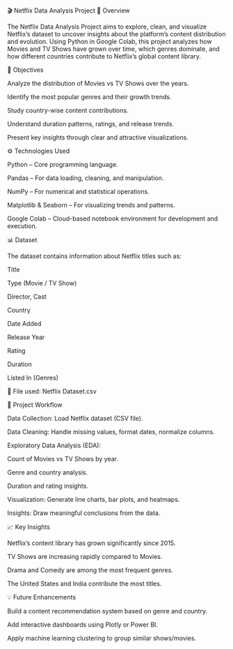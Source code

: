 🎬 Netflix Data Analysis Project
📖 Overview

The Netflix Data Analysis Project aims to explore, clean, and visualize Netflix’s dataset to uncover insights about the platform’s content distribution and evolution.
Using Python in Google Colab, this project analyzes how Movies and TV Shows have grown over time, which genres dominate, and how different countries contribute to Netflix’s global content library.

🎯 Objectives

Analyze the distribution of Movies vs TV Shows over the years.

Identify the most popular genres and their growth trends.

Study country-wise content contributions.

Understand duration patterns, ratings, and release trends.

Present key insights through clear and attractive visualizations.

⚙️ Technologies Used

Python – Core programming language.

Pandas – For data loading, cleaning, and manipulation.

NumPy – For numerical and statistical operations.

Matplotlib & Seaborn – For visualizing trends and patterns.

Google Colab – Cloud-based notebook environment for development and execution.

📊 Dataset

The dataset contains information about Netflix titles such as:

Title

Type (Movie / TV Show)

Director, Cast

Country

Date Added

Release Year

Rating

Duration

Listed In (Genres)

📁 File used: Netflix Dataset.csv

🧩 Project Workflow

Data Collection: Load Netflix dataset (CSV file).

Data Cleaning: Handle missing values, format dates, normalize columns.

Exploratory Data Analysis (EDA):

Count of Movies vs TV Shows by year.

Genre and country analysis.

Duration and rating insights.

Visualization: Generate line charts, bar plots, and heatmaps.

Insights: Draw meaningful conclusions from the data.

📈 Key Insights

Netflix’s content library has grown significantly since 2015.

TV Shows are increasing rapidly compared to Movies.

Drama and Comedy are among the most frequent genres.

The United States and India contribute the most titles.

💡 Future Enhancements

Build a content recommendation system based on genre and country.

Add interactive dashboards using Plotly or Power BI.

Apply machine learning clustering to group similar shows/movies.
